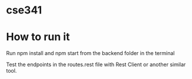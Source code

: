 # cse341

# How to run it

Run npm install and npm start from the backend folder in the terminal

Test the endpoints in the routes.rest file with Rest Client or another similar tool.
